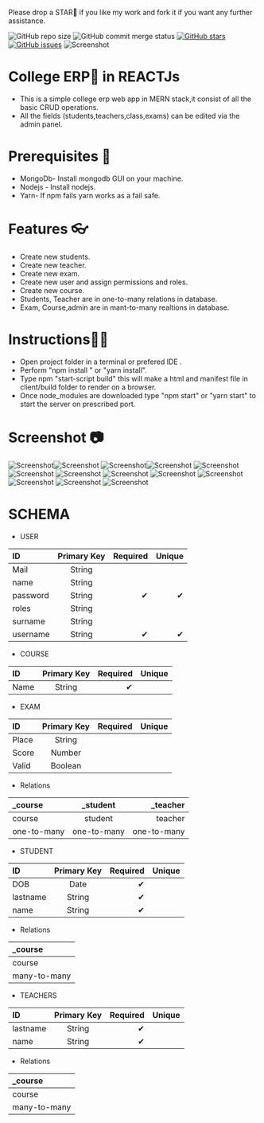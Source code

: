 Please drop a STAR🌟 if you like my work and fork it if you want any further assistance.

![GitHub repo size](https://img.shields.io/github/repo-size/GaurangShukla/College-ERP?style=for-the-badge) ![GitHub commit merge status](https://img.shields.io/github/commit-status/GaurangShukla/College-ERP/master/0b8de4cc6105fb5d6b0cd82a89a27d46ffa92072?style=for-the-badge) [![GitHub stars](https://img.shields.io/github/stars/GaurangShukla/College-ERP?style=for-the-badge)](https://github.com/GaurangShukla/College-ERP/stargazers) [![GitHub issues](https://img.shields.io/github/issues/GaurangShukla/College-ERP?style=for-the-badge)](https://github.com/GaurangShukla/College-ERP/issues) 
![Screenshot](https://github.com/GaurangShukla/College-ERP/blob/master/client/public/320px-React-icon.svg.png) 
# College ERP🏫 in REACTJs 

* This is a simple college erp web app in MERN stack,it consist of all the basic CRUD operations.
* All the fields (students,teachers,class,exams) can be edited via the admin panel.
# Prerequisites 🧾
* MongoDb- Install mongodb GUI on your machine.
* Nodejs - Install nodejs.
* Yarn- If npm fails yarn works as a fail safe.
# Features 👓
* Create new students.
* Create new teacher.
* Create new exam.
* Create new user and assign permissions and roles.
* Create new course.
* Students, Teacher are in one-to-many relations in database.
* Exam, Course,admin are in mant-to-many realtions in database.

# Instructions👨‍🏫
* Open project folder in a terminal or prefered IDE .
* Perform "npm install " or "yarn install".
* Type npm "start-script build" this will make a html and manifest file in client/build folder to render on a browser.
* Once node_modules are downloaded type "npm start" or "yarn start" to start the server on prescribed port.

# Screenshot 📷
![Screenshot](https://github.com/GaurangShukla/College-ERP/blob/master/client/public/Screenshot%20(161).png)![Screenshot](https://github.com/GaurangShukla/College-ERP/blob/master/client/public/Screenshot%20(162).png)
![Screenshot](https://github.com/GaurangShukla/College-ERP/blob/master/client/public/Screenshot%20(163).png)![Screenshot](https://github.com/GaurangShukla/College-ERP/blob/master/client/public/Screenshot%20(164).png)
![Screenshot](https://github.com/GaurangShukla/College-ERP/blob/master/client/public/Screenshot%20(165).png)
![Screenshot](https://github.com/GaurangShukla/College-ERP/blob/master/client/public/Screenshot%20(166).png)
![Screenshot](https://github.com/GaurangShukla/College-ERP/blob/master/client/public/Screenshot%20(167).png)
![Screenshot](https://github.com/GaurangShukla/College-ERP/blob/master/client/public/Screenshot%20(168).png)
![Screenshot](https://github.com/GaurangShukla/College-ERP/blob/master/client/public/Screenshot%20(169).png)
![Screenshot](https://github.com/GaurangShukla/College-ERP/blob/master/client/public/Screenshot%20(170).png)
![Screenshot](https://github.com/GaurangShukla/College-ERP/blob/master/client/public/Screenshot%20(171).png)
![Screenshot](https://github.com/GaurangShukla/College-ERP/blob/master/client/public/Screenshot%20(172).png)
![Screenshot](https://github.com/GaurangShukla/College-ERP/blob/master/client/public/Screenshot%20(173).png)

# SCHEMA
* USER 

| ID      | Primary Key | Required |Unique     |   
| :---        |    :----:   |          ---: | ---: |
| Mail      | String       |    |
| name   | String        |       |
| password   | String   |✔  | ✔ | 
| roles   | String        |       |
| surname   | String        |      |
| username   | String        |✔      |  ✔  |


* COURSE

| ID      | Primary Key | Required |Unique     |   
| :---        |    :----:   |          ---: | ---: |
| Name   | String        |✔      |  

* EXAM 

| ID      | Primary Key | Required |Unique     |   
| :---        |    :----:   |          ---: | ---: |
| Place   | String        |      |  |
| Score  | Number        |      |  |
| Valid  | Boolean        |      |  |

* Relations

| _course     | _student | _teacher     | 
| :---        |    :----:   |          ---: | 
| course   | student        |  teacher    |
| one-to-many   | one-to-many        |  one-to-many    |

* STUDENT
 
| ID      | Primary Key | Required |Unique     |   
| :---        |    :----:   |          ---: | ---: |
| DOB   | Date        |   ✔   |  |
| lastname  | String        |  ✔    |  |
| name  | String        |     ✔ |  |

* Relations

| _course     | 
| :---        | 
| course   |         |      |
| many-to-many   |         |      |

* TEACHERS

| ID      | Primary Key | Required |Unique     |   
| :---        |    :----:   |          ---: | ---: |
| lastname  | String        |  ✔    |  |
| name  | String        |     ✔ |  |

* Relations

| _course     | 
| :---        | 
| course   |         |      |
| many-to-many   |         |      |


